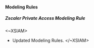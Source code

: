 #### Modeling Rules
##### Zscaler Private Access Modeling Rule
<~XSIAM>
- Updated Modeling Rules.
</~XSIAM>